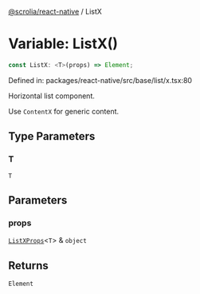 [@scrolia/react-native](../README.md) / ListX

# Variable: ListX()

```ts
const ListX: <T>(props) => Element;
```

Defined in: packages/react-native/src/base/list/x.tsx:80

Horizontal list component.

Use `ContentX` for generic content.

## Type Parameters

### T

`T`

## Parameters

### props

[`ListXProps`](../type-aliases/ListXProps.md)\<`T`\> & `object`

## Returns

`Element`
